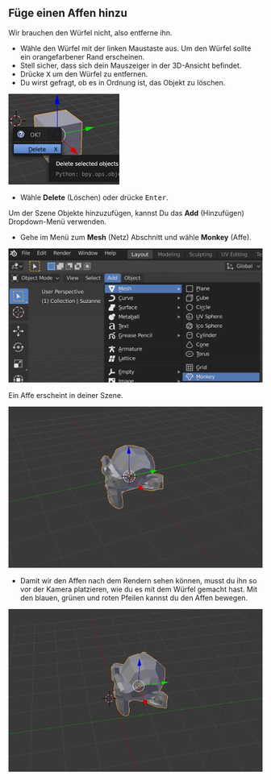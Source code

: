 ## Füge einen Affen hinzu

Wir brauchen den Würfel nicht, also entferne ihn.

+ Wähle den Würfel mit der linken Maustaste aus. Um den Würfel sollte ein orangefarbener Rand erscheinen.
+ Stell sicher, dass sich dein Mauszeiger in der 3D-Ansicht befindet.
+ Drücke <kbd>X</kbd> um den Würfel zu entfernen.
+ Du wirst gefragt, ob es in Ordnung ist, das Objekt zu löschen.

![Objekt löschen](images/delete-object.png)

+ Wähle **Delete** (Löschen) oder drücke <kbd>Enter</kbd>.

Um der Szene Objekte hinzuzufügen, kannst Du das **Add** (Hinzufügen) Dropdown-Menü verwenden.

+ Gehe im Menü zum **Mesh** (Netz) Abschnitt und wähle **Monkey** (Affe).

![Affen auswählen](images/select-monkey.png)

Ein Affe erscheint in deiner Szene.

![Ein Affen erscheint](images/monkey-appears.png)

+ Damit wir den Affen nach dem Rendern sehen können, musst du ihn so vor der Kamera platzieren, wie du es mit dem Würfel gemacht hast. Mit den blauen, grünen und roten Pfeilen kannst du den Affen bewegen.

![Kamera positionieren](images/camera-monkey.png)